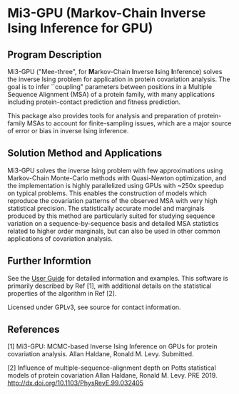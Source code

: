 Mi3-GPU (Markov-Chain Inverse Ising Inference for GPU)
==============================================================

## Program Description

Mi3-GPU ("Mee-three", for **M**arkov-Chain **I**nverse **I**sing **I**nference) solves the inverse Ising problem for application in protein covariation analysis. The goal is to infer ``coupling" parameters between positions in a Multiple Sequence Alignment (MSA) of a protein family, with many applications including protein-contact prediction and fitness prediction.

This package also provides tools for analysis and preparation of protein-family MSAs to account for finite-sampling issues, which are a major source of error or bias in inverse Ising inference.

## Solution Method and Applications

Mi3-GPU solves the inverse Ising problem with few approximations using Markov-Chain Monte-Carlo methods with Quasi-Newton optimization, and the implementation is highly parallelized using GPUs with ~250x speedup on typical problems. This enables the construction of models which reproduce the covariation patterns of the observed MSA with very high statistical precision. The statistically accurate model and marginals produced by this method are particularly suited for studying sequence variation on a sequence-by-sequence basis and detailed MSA statistics related to higher order marginals, but can also be used in other common applications of covariation analysis.

## Further Informtion

See the [User Guide](UserGuide.md) for detailed information and examples. This software is primarily described by Ref [1], with additional details on the statistical properties of the algorithm in Ref [2].

Licensed under GPLv3, see source for contact information.

## References

[1] Mi3-GPU: MCMC-based Inverse Ising Inference on GPUs for protein covariation analysis. Allan Haldane, Ronald M. Levy. Submitted.

[2] Influence of multiple-sequence-alignment depth on Potts statistical models of protein covariation
Allan Haldane, Ronald M. Levy. PRE 2019. http://dx.doi.org/10.1103/PhysRevE.99.032405
